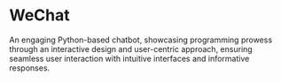 # WeChat

An engaging Python-based chatbot, showcasing programming prowess through an interactive design and user-centric approach, ensuring seamless user interaction with intuitive interfaces and informative responses.
